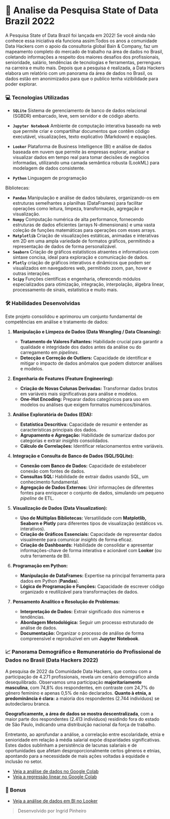 # :mag_right: Analise da Pesquisa State of Data Brazil 2022

A Pesquisa State of Data Brazil foi lançada em 2022! Se você ainda não conhece essa iniciativa ela funciona assim:Todos os anos a comunidade Data Hackers com o apoio da consultoria global Bain & Company, faz um mapeamento completo do mercado de trabalho na área de dados no Brasil, coletando informações a respeito dos maiores desafios dos profissionais, senioridade, salário, tendências de tecnologias e ferramentas, perrengues na carreira e muito mais. Depois que a pesquisa é realizada, a Data Hackers elabora um relatório com um panorama da área de dados no Brasil, os dados estão em anonimizados para que o publico tenha vizibilidade para poder explorar.


### 💻 Tecnologias Utilizadas
  - **`SQLite`** Sistema de gerenciamento de banco de dados relacional (SGBDR) embarcado, leve, sem servidor e de código aberto.

  - **`Jupyter Notebook`** Ambiente de computação interativa baseado na web que permite criar e compartilhar documentos que contêm código executável, visualizações, texto explicativo (Markdown) e equações.
 
  - **`Looker`** Plataforma de Business Intelligence (BI) e análise de dados baseada em nuvem que permite às empresas explorar, analisar e visualizar dados em tempo real para tomar decisões de negócios informadas, utilizando uma camada semântica robusta (LookML) para modelagem de dados consistente.
  
  - **`Python`** Linguagem de programação

Bibliotecas:
  - **`Pandas`** Manipulação e análise de dados tabulares, organizando-os em estruturas semelhantes a planilhas (DataFrames) para facilitar operações como leitura, limpeza, transformação, agregação e visualização.
  - **`Numpy`** Computação numérica de alta performance, fornecendo estruturas de dados eficientes (arrays N-dimensionais) e uma vasta coleção de funções matemáticas para operações com esses arrays.
  - **`Matplotlib`** Criação de visualizações estáticas, animadas e interativas em 2D em uma ampla variedade de formatos gráficos, permitindo a representação de dados de forma personalizável.
  - **`Seaborn`** Criação de gráficos estatísticos atraentes e informativos com sintaxe concisa, ideal para exploração e comunicação de dados.
  - **`Plotly`** criação de gráficos interativos e dinâmicos que podem ser visualizados em navegadores web, permitindo zoom, pan, hover e outras interações.
  - **`Scipy`** Funções científicas e engenharia, oferecendo módulos especializados para otimização, integração, interpolação, álgebra linear, processamento de sinais, estatística e muito mais.



### **:hammer_and_wrench: Habilidades Desenvolvidas** 
Este projeto consolidou e aprimorou um conjunto fundamental de competências em análise e tratamento de dados:

1.  **Manipulação e Limpeza de Dados (Data Wrangling / Data Cleansing):**
    * **Tratamento de Valores Faltantes:** Habilidade crucial para garantir a qualidade e integridade dos dados antes da análise ou do carregamento em *pipelines*.
    * **Detecção e Correção de Outliers:** Capacidade de identificar e mitigar o impacto de dados anômalos que podem distorcer análises e modelos.

2.  **Engenharia de Features (Feature Engineering):**
    * **Criação de Novas Colunas Derivadas:** Transformar dados brutos em variáveis mais significativas para análise e modelos.
    * **One-Hot Encoding:** Preparar dados categóricos para uso em modelos ou análises que exigem formatos numéricos/binários.

3.  **Análise Exploratória de Dados (EDA):**
    * **Estatística Descritiva:** Capacidade de resumir e entender as características principais dos dados.
    * **Agrupamento e Agregação:** Habilidade de sumarizar dados por categorias e extrair *insights* consolidados.
    * **Cálculo de Correlações:** Identificar relacionamentos entre variáveis.

4.  **Integração e Consulta de Banco de Dados (SQL/SQLite):**
    * **Conexão com Banco de Dados:** Capacidade de estabelecer conexão com fontes de dados.
    * **Consultas SQL:** Habilidade de extrair dados usando SQL, um conhecimento fundamental.
    * **Agregação de Dados Externos:** Unir informações de diferentes fontes para enriquecer o conjunto de dados, simulando um pequeno *pipeline* de ETL.

5.  **Visualização de Dados (Data Visualization):**
    * **Uso de Múltiplas Bibliotecas:** Versatilidade com **Matplotlib, Seaborn e Plotly** para diferentes tipos de visualização (estáticos vs. interativos).
    * **Criação de Gráficos Essenciais:** Capacidade de representar dados visualmente para comunicar *insights* de forma eficaz.
    * **Criação de Dashboards:** Habilidade de consolidar e apresentar informações-chave de forma interativa e acionável com **Looker** (ou outra ferramenta de BI).

6.  **Programação em Python:**
    * **Manipulação de DataFrames:** Expertise na principal ferramenta para dados em Python (**Pandas**).
    * **Lógica de Programação e Funções:** Capacidade de escrever código organizado e reutilizável para transformações de dados.

7.  **Pensamento Analítico e Resolução de Problemas:**
    * **Interpretação de Dados:** Extrair significado dos números e tendências.
    * **Abordagem Metodológica:** Seguir um processo estruturado de análise de dados.
    * **Documentação:** Organizar o processo de análise de forma compreensível e reproduzível em um **Jupyter Notebook**.

### :chart_with_upwards_trend: Panorama Demográfico e Remuneratório do Profissional de Dados no Brasil (Data Hackers 2022)

A pesquisa de 2022 da Comunidade Data Hackers, que contou com a participação de 4.271 profissionais, revela um cenário demográfico ainda desequilibrado. Observamos uma participação **majoritariamente masculina**, com 74,8% dos respondentes, em contraste com 24,7% do gênero feminino e apenas 0,5% de não declarados. **Quanto à etnia, a predominância é clara:** a maioria dos respondentes (2.744 indivíduos) se autodeclarou branca.

**Geograficamente, a área de dados se mostra descentralizada**, com a maior parte dos respondentes (2.413 indivíduos) residindo fora do estado de São Paulo, indicando uma distribuição nacional da força de trabalho.

Entretanto, ao aprofundar a análise, a correlação entre escolaridade, etnia e senioridade em relação à média salarial expõe disparidades significativas. Estes dados sublinham a persistência de lacunas salariais e de oportunidades que afetam desproporcionalmente certos gêneros e etnias, apontando para a necessidade de mais ações voltadas à equidade e inclusão no setor.

- [Veja a análise de dados no Google Colab](https://colab.research.google.com/drive/1PL-9NyJ_Msrctx_GPPtfXbiSuvnokE7O)
- [Veja a regressão linear no Google Colab](https://colab.research.google.com/drive/1XTjtiKl2flnyCxEDzqIz_EjfVWA7pe7u)

### :star2: Bonus
- [Veja a análise de dados em BI no Looker](https://lookerstudio.google.com/reporting/641ed606-0407-4941-9ca5-22dbea592f7d/page/ZHPMF/edit)





> Desenvolvido por Ingrid Pinheiro
